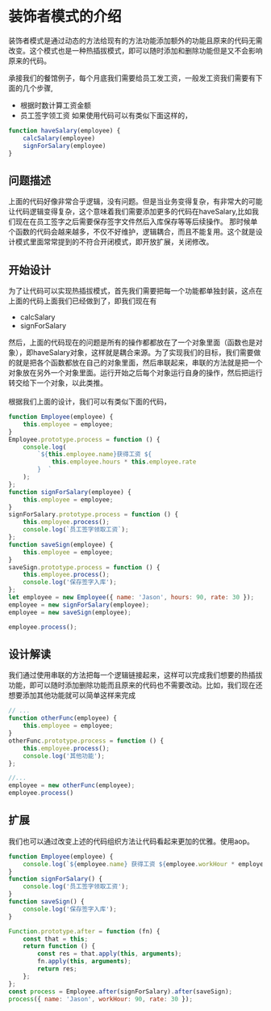 # 装饰者模式的介绍
装饰者模式是通过动态的方法给现有的方法功能添加额外的功能且原来的代码无需改变。这个模式也是一种热插拔模式，即可以随时添加和删除功能但是又不会影响原来的代码。

承接我们的餐馆例子，每个月底我们需要给员工发工资，一般发工资我们需要有下面的几个步骤,
- 根据时数计算工资金额
- 员工签字领工资
如果使用代码可以有类似下面这样的，
```js
function haveSalary(employee) {
    calcSalary(employee)
    signForSalary(employee)
} 
```
## 问题描述
上面的代码好像非常合乎逻辑，没有问题。但是当业务变得复杂，有非常大的可能让代码逻辑变得复杂，这个意味着我们需要添加更多的代码在haveSalary,比如我们现在在员工签字之后需要保存签字文件然后入库保存等等后续操作。 那时候单个函数的代码会越来越多，不仅不好维护，逻辑耦合，而且不能复用。这个就是设计模式里面常常提到的不符合开闭模式，即开放扩展，关闭修改。

## 开始设计
为了让代码可以实现热插拔模式，首先我们需要把每一个功能都单独封装，这点在上面的代码上面我们已经做到了，即我们现在有
- calcSalary
- signForSalary

然后，上面的代码现在的问题是所有的操作都都放在了一个对象里面（函数也是对象），即haveSalary对象，这样就是耦合来源。为了实现我们的目标，我们需要做的就是把各个函数都放在自己的对象里面，然后串联起来，串联的方法就是把一个对象放在另外一个对象里面。运行开始之后每个对象运行自身的操作，然后把运行转交给下一个对象，以此类推。
<br /><br />
根据我们上面的设计，我们可以有类似下面的代码，
```js
function Employee(employee) {
	this.employee = employee;
}
Employee.prototype.process = function () {
	console.log(
		`${this.employee.name}获得工资 ${
			this.employee.hours * this.employee.rate
		}  `
	);
};
function signForSalary(employee) {
	this.employee = employee;
}
signForSalary.prototype.process = function () {
	this.employee.process();
	console.log(`员工签字领取工资`);
};
function saveSign(employee) {
	this.employee = employee;
}
saveSign.prototype.process = function () {
	this.employee.process();
	console.log('保存签字入库');
};
let employee = new Employee({ name: 'Jason', hours: 90, rate: 30 });
employee = new signForSalary(employee);
employee = new saveSign(employee);

employee.process();
``` 


## 设计解读
我们通过使用串联的方法把每一个逻辑链接起来，这样可以完成我们想要的热插拔功能，即可以随时添加删除功能而且原来的代码也不需要改动。比如，我们现在还想要添加其他功能就可以简单这样来完成
```js
// ...
function otherFunc(employee) {
	this.employee = employee;
}
otherFunc.prototype.process = function () {
	this.employee.process();
	console.log('其他功能');
};

//...
employee = new otherFunc(employee);
employee.process()
```

## 扩展


我们也可以通过改变上述的代码组织方法让代码看起来更加的优雅。使用aop。
```js
function Employee(employee) {
	console.log(`${employee.name} 获得工资 ${employee.workHour * employee.rate}`);
}
function signForSalary() {
	console.log('员工签字领取工资');
}
function saveSign() {
	console.log('保存签字入库');
}

Function.prototype.after = function (fn) {
	const that = this;
	return function () {
		const res = that.apply(this, arguments);
		fn.apply(this, arguments);
		return res;
	};
};
const process = Employee.after(signForSalary).after(saveSign);
process({ name: 'Jason', workHour: 90, rate: 30 });
```